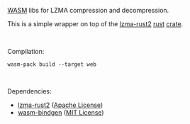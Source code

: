 [WASM](https://developer.mozilla.org/en-US/docs/WebAssembly) libs
for LZMA compression and decompression.

This is a simple wrapper on top of
the [lzma-rust2](https://github.com/hasenbanck/lzma-rust2) [rust](https://www.rust-lang.org/) [crate](https://crates.io/crates/lzma-rust2).

<br>

Compilation:

`wasm-pack build --target web`

<br>

Dependencies:

- [lzma-rust2](https://github.com/hasenbanck/lzma-rust2) ([Apache License](https://github.com/hasenbanck/sevenz-rust2/blob/main/LICENSE))
- [wasm-bindgen](https://github.com/rustwasm/wasm-bindgen) ([MIT License](https://github.com/rustwasm/wasm-bindgen/blob/main/LICENSE-MIT))

